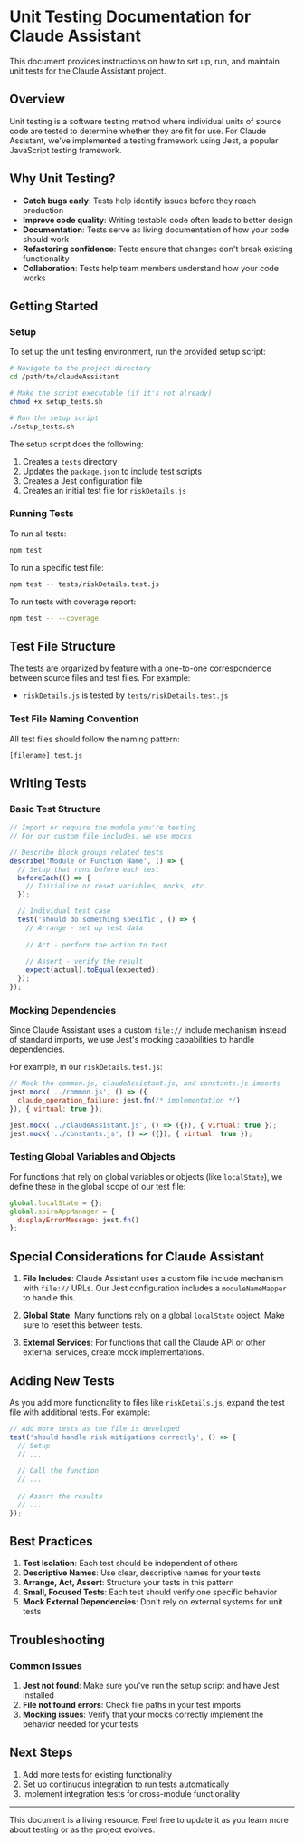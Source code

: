 # Unit Testing Documentation for Claude Assistant

This document provides instructions on how to set up, run, and maintain unit tests for the Claude Assistant project.

## Overview

Unit testing is a software testing method where individual units of source code are tested to determine whether they are fit for use. For Claude Assistant, we've implemented a testing framework using Jest, a popular JavaScript testing framework.

## Why Unit Testing?

- **Catch bugs early**: Tests help identify issues before they reach production
- **Improve code quality**: Writing testable code often leads to better design
- **Documentation**: Tests serve as living documentation of how your code should work
- **Refactoring confidence**: Tests ensure that changes don't break existing functionality
- **Collaboration**: Tests help team members understand how your code works

## Getting Started

### Setup

To set up the unit testing environment, run the provided setup script:

```bash
# Navigate to the project directory
cd /path/to/claudeAssistant

# Make the script executable (if it's not already)
chmod +x setup_tests.sh

# Run the setup script
./setup_tests.sh
```

The setup script does the following:
1. Creates a `tests` directory
2. Updates the `package.json` to include test scripts
3. Creates a Jest configuration file
4. Creates an initial test file for `riskDetails.js`

### Running Tests

To run all tests:

```bash
npm test
```

To run a specific test file:

```bash
npm test -- tests/riskDetails.test.js
```

To run tests with coverage report:

```bash
npm test -- --coverage
```

## Test File Structure

The tests are organized by feature with a one-to-one correspondence between source files and test files. For example:

- `riskDetails.js` is tested by `tests/riskDetails.test.js`

### Test File Naming Convention

All test files should follow the naming pattern:

```
[filename].test.js
```

## Writing Tests

### Basic Test Structure

```javascript
// Import or require the module you're testing
// For our custom file includes, we use mocks

// Describe block groups related tests
describe('Module or Function Name', () => {
  // Setup that runs before each test
  beforeEach(() => {
    // Initialize or reset variables, mocks, etc.
  });

  // Individual test case
  test('should do something specific', () => {
    // Arrange - set up test data
    
    // Act - perform the action to test
    
    // Assert - verify the result
    expect(actual).toEqual(expected);
  });
});
```

### Mocking Dependencies

Since Claude Assistant uses a custom `file://` include mechanism instead of standard imports, we use Jest's mocking capabilities to handle dependencies.

For example, in our `riskDetails.test.js`:

```javascript
// Mock the common.js, claudeAssistant.js, and constants.js imports
jest.mock('../common.js', () => ({
  claude_operation_failure: jest.fn(/* implementation */)
}), { virtual: true });

jest.mock('../claudeAssistant.js', () => ({}), { virtual: true });
jest.mock('../constants.js', () => ({}), { virtual: true });
```

### Testing Global Variables and Objects

For functions that rely on global variables or objects (like `localState`), we define these in the global scope of our test file:

```javascript
global.localState = {};
global.spiraAppManager = {
  displayErrorMessage: jest.fn()
};
```

## Special Considerations for Claude Assistant

1. **File Includes**: Claude Assistant uses a custom file include mechanism with `file://` URLs. Our Jest configuration includes a `moduleNameMapper` to handle this.

2. **Global State**: Many functions rely on a global `localState` object. Make sure to reset this between tests.

3. **External Services**: For functions that call the Claude API or other external services, create mock implementations.

## Adding New Tests

As you add more functionality to files like `riskDetails.js`, expand the test file with additional tests. For example:

```javascript
// Add more tests as the file is developed
test('should handle risk mitigations correctly', () => {
  // Setup
  // ...
  
  // Call the function
  // ...
  
  // Assert the results
  // ...
});
```

## Best Practices

1. **Test Isolation**: Each test should be independent of others
2. **Descriptive Names**: Use clear, descriptive names for your tests
3. **Arrange, Act, Assert**: Structure your tests in this pattern
4. **Small, Focused Tests**: Each test should verify one specific behavior
5. **Mock External Dependencies**: Don't rely on external systems for unit tests

## Troubleshooting

### Common Issues

1. **Jest not found**: Make sure you've run the setup script and have Jest installed
2. **File not found errors**: Check file paths in your test imports
3. **Mocking issues**: Verify that your mocks correctly implement the behavior needed for your tests

## Next Steps

1. Add more tests for existing functionality
2. Set up continuous integration to run tests automatically
3. Implement integration tests for cross-module functionality

---

This document is a living resource. Feel free to update it as you learn more about testing or as the project evolves.